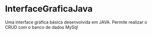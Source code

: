 # InterfaceGraficaJava
Uma interface gráfica básica desenvolvida em JAVA.
Permite realizar o CRUD com o banco de dados MySql
